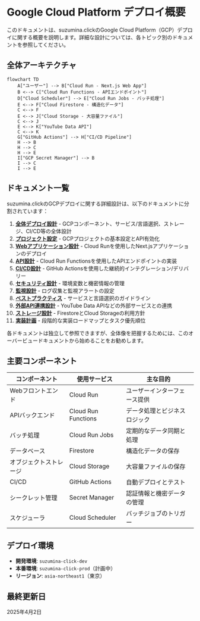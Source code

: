 # Google Cloud Platform デプロイ概要

このドキュメントは、suzumina.clickのGoogle Cloud Platform（GCP）デプロイに関する概要を説明します。詳細な設計については、各トピック別のドキュメントを参照してください。

## 全体アーキテクチャ

```mermaid
flowchart TD
    A["ユーザー"] --> B["Cloud Run - Next.js Web App"]
    B <--> C["Cloud Run Functions - APIエンドポイント"]
    D["Cloud Scheduler"] --> E["Cloud Run Jobs - バッチ処理"]
    E <--> F["Cloud Firestore - 構造化データ"]
    C <--> F
    E <--> J["Cloud Storage - 大容量ファイル"]
    C <--> J
    E <--> K["YouTube Data API"]
    C <--> K
    G["GitHub Actions"] --> H["CI/CD Pipeline"]
    H --> B
    H --> C
    H --> E
    I["GCP Secret Manager"] --> B
    I --> C
    I --> E
```

## ドキュメント一覧

suzumina.clickのGCPデプロイに関する詳細設計は、以下のドキュメントに分割されています：

1. **[全体デプロイ設計](GCP_DEPLOYMENT_DESIGN.md)** - GCPコンポーネント、サービス/言語選択、ストレージ、CI/CD等の全体設計
2. **[プロジェクト設定](GCP_PROJECT_SETUP.md)** - GCPプロジェクトの基本設定とAPI有効化
3. **[Webアプリケーション設計](GCP_WEB_APP.md)** - Cloud Runを使用したNext.jsアプリケーションのデプロイ
4. **[API設計](GCP_CLOUD_RUN_FUNCTIONS.md)** - Cloud Run Functionsを使用したAPIエンドポイントの実装
5. **[CI/CD設計](GCP_CICD.md)** - GitHub Actionsを使用した継続的インテグレーション/デリバリー
6. **[セキュリティ設計](GCP_SECURITY.md)** - 環境変数と機密情報の管理
7. **[監視設計](GCP_MONITORING.md)** - ログ収集と監視アラートの設定
8. **[ベストプラクティス](GCP_BEST_PRACTICES.md)** - サービスと言語選択のガイドライン
9. **[外部API連携設計](GCP_EXTERNAL_APIS.md)** - YouTube Data APIなどの外部サービスとの連携
10. **[ストレージ設計](GCP_STORAGE.md)** - FirestoreとCloud Storageの利用方針
11. **[実装計画](GCP_ROADMAP.md)** - 段階的な実装ロードマップとタスク優先順位

各ドキュメントは独立して参照できますが、全体像を把握するためには、このオーバービュードキュメントから始めることをお勧めします。

## 主要コンポーネント

| コンポーネント | 使用サービス | 主な目的 |
|--------------|------------|--------|
| Webフロントエンド | Cloud Run | ユーザーインターフェース提供 |
| APIバックエンド | Cloud Run Functions | データ処理とビジネスロジック |
| バッチ処理 | Cloud Run Jobs | 定期的なデータ同期と処理 |
| データベース | Firestore | 構造化データの保存 |
| オブジェクトストレージ | Cloud Storage | 大容量ファイルの保存 |
| CI/CD | GitHub Actions | 自動デプロイとテスト |
| シークレット管理 | Secret Manager | 認証情報と機密データの管理 |
| スケジューラ | Cloud Scheduler | バッチジョブのトリガー |

## デプロイ環境

- **開発環境**: `suzumina-click-dev`
- **本番環境**: `suzumina-click-prod`（計画中）
- **リージョン**: `asia-northeast1`（東京）

## 最終更新日

2025年4月2日
